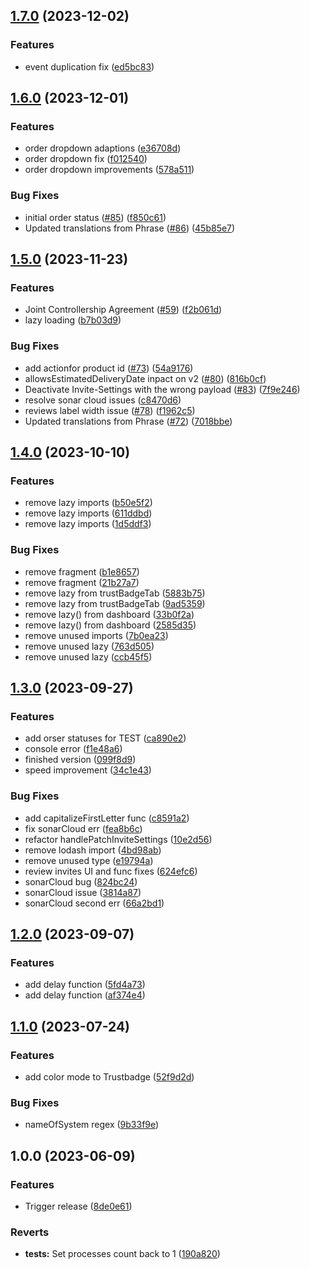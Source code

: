 ## [1.7.0](https://github.com/trustedshops-public/connect-app-connector/compare/1.6.0...1.7.0) (2023-12-02)


### Features

* event duplication fix ([ed5bc83](https://github.com/trustedshops-public/connect-app-connector/commit/ed5bc838681bb6a8fbdd2e51dcb6249f4929d08a))

## [1.6.0](https://github.com/trustedshops-public/connect-app-connector/compare/1.5.0...1.6.0) (2023-12-01)


### Features

* order dropdown adaptions ([e36708d](https://github.com/trustedshops-public/connect-app-connector/commit/e36708d7793a85cd0d3233640d922481b4d70f81))
* order dropdown fix ([f012540](https://github.com/trustedshops-public/connect-app-connector/commit/f01254045ebbf14fb35e305cc42e30ba9cc0931d))
* order dropdown improvements ([578a511](https://github.com/trustedshops-public/connect-app-connector/commit/578a5110162143805cca80e112f430c306e72fd6))


### Bug Fixes

* initial order status ([#85](https://github.com/trustedshops-public/connect-app-connector/issues/85)) ([f850c61](https://github.com/trustedshops-public/connect-app-connector/commit/f850c616e7248db8e4874ecbc1c560e2db382eb2))
* Updated translations from Phrase ([#86](https://github.com/trustedshops-public/connect-app-connector/issues/86)) ([45b85e7](https://github.com/trustedshops-public/connect-app-connector/commit/45b85e7d99424d5c1ef8e60dd498100ec2c89006))

## [1.5.0](https://github.com/trustedshops-public/connect-app-connector/compare/1.4.0...1.5.0) (2023-11-23)


### Features

* Joint Controllership Agreement ([#59](https://github.com/trustedshops-public/connect-app-connector/issues/59)) ([f2b061d](https://github.com/trustedshops-public/connect-app-connector/commit/f2b061d297e1f98040d051de7ada2a0a976ddd67))
* lazy loading ([b7b03d9](https://github.com/trustedshops-public/connect-app-connector/commit/b7b03d9d6de4a5d6979c3c7b6c52ffa6e1c836d4))


### Bug Fixes

* add actionfor product id ([#73](https://github.com/trustedshops-public/connect-app-connector/issues/73)) ([54a9176](https://github.com/trustedshops-public/connect-app-connector/commit/54a9176995ee0827249970273e33237be234ead8))
* allowsEstimatedDeliveryDate inpact on v2 ([#80](https://github.com/trustedshops-public/connect-app-connector/issues/80)) ([816b0cf](https://github.com/trustedshops-public/connect-app-connector/commit/816b0cf1352c6b3a23c8d74c8de19152a775b2e9))
* Deactivate Invite-Settings with the wrong payload ([#83](https://github.com/trustedshops-public/connect-app-connector/issues/83)) ([7f9e246](https://github.com/trustedshops-public/connect-app-connector/commit/7f9e2467258ed31aaf2501ca275ce0c11defc411))
* resolve sonar cloud issues ([c8470d6](https://github.com/trustedshops-public/connect-app-connector/commit/c8470d634de983ba62f47acc44f23bceed8d12cf))
* reviews label width issue ([#78](https://github.com/trustedshops-public/connect-app-connector/issues/78)) ([f1962c5](https://github.com/trustedshops-public/connect-app-connector/commit/f1962c58c4078ec771198806253139327d52bdbb))
* Updated translations from Phrase ([#72](https://github.com/trustedshops-public/connect-app-connector/issues/72)) ([7018bbe](https://github.com/trustedshops-public/connect-app-connector/commit/7018bbe74e0c5358c80497e2ae458419c19b037c))

## [1.4.0](https://github.com/trustedshops-public/connect-app-connector/compare/1.3.0...1.4.0) (2023-10-10)


### Features

* remove lazy imports ([b50e5f2](https://github.com/trustedshops-public/connect-app-connector/commit/b50e5f2b91eaf577660500dfe8394af826b74f1f))
* remove lazy imports ([611ddbd](https://github.com/trustedshops-public/connect-app-connector/commit/611ddbdbe925b0d1deda1185b8a24ecfbe11ebb8))
* remove lazy imports ([1d5ddf3](https://github.com/trustedshops-public/connect-app-connector/commit/1d5ddf3e3ddaedf4f21122f468d5c327e1cb5115))


### Bug Fixes

* remove fragment ([b1e8657](https://github.com/trustedshops-public/connect-app-connector/commit/b1e865781be5575418d0af89a56329ce9238e676))
* remove fragment ([21b27a7](https://github.com/trustedshops-public/connect-app-connector/commit/21b27a78892027cba8285715556d1ae7b875da29))
* remove lazy from  trustBadgeTab ([5883b75](https://github.com/trustedshops-public/connect-app-connector/commit/5883b7575cba0788d49aaa7ed6b3e7fa181f3760))
* remove lazy from  trustBadgeTab ([9ad5359](https://github.com/trustedshops-public/connect-app-connector/commit/9ad53595a808db614d2371e27957f38e0be38a24))
* remove lazy() from dashboard ([33b0f2a](https://github.com/trustedshops-public/connect-app-connector/commit/33b0f2ada9a6c0318323d91f9c268d87abfed9ff))
* remove lazy() from dashboard ([2585d35](https://github.com/trustedshops-public/connect-app-connector/commit/2585d35a65ec6ee45fe1c27033b8bea0a0f96938))
* remove unused imports ([7b0ea23](https://github.com/trustedshops-public/connect-app-connector/commit/7b0ea23a5ac9cb69007acfa0080af4c55466b4b2))
* remove unused lazy ([763d505](https://github.com/trustedshops-public/connect-app-connector/commit/763d5050f4730ef6afe707293a6d16422d418dec))
* remove unused lazy ([ccb45f5](https://github.com/trustedshops-public/connect-app-connector/commit/ccb45f5d73755ecbc269add351c65b7c2b54cfb2))

## [1.3.0](https://github.com/trustedshops-public/connect-app-connector/compare/1.2.0...1.3.0) (2023-09-27)


### Features

* add orser statuses for TEST ([ca890e2](https://github.com/trustedshops-public/connect-app-connector/commit/ca890e2e599ec2e4783afb71185fdeea109c2c24))
* console error ([f1e48a6](https://github.com/trustedshops-public/connect-app-connector/commit/f1e48a68490b881678c70c884fea028282096cf1))
* finished version ([099f8d9](https://github.com/trustedshops-public/connect-app-connector/commit/099f8d9c97564f883dfe7cea8943533f4e127d18))
* speed improvement ([34c1e43](https://github.com/trustedshops-public/connect-app-connector/commit/34c1e438630d715e7d17d5f5213a799c9b6c9b90))


### Bug Fixes

* add capitalizeFirstLetter func ([c8591a2](https://github.com/trustedshops-public/connect-app-connector/commit/c8591a2d10fb1c4a723b3b39657710d013f76504))
* fix sonarCloud err ([fea8b6c](https://github.com/trustedshops-public/connect-app-connector/commit/fea8b6c4894d2c4d980f2f3c4c37f4101aa2817b))
* refactor handlePatchInviteSettings ([10e2d56](https://github.com/trustedshops-public/connect-app-connector/commit/10e2d566b9fd9d7214a74978ec2a31cd36614895))
* remove lodash import ([4bd98ab](https://github.com/trustedshops-public/connect-app-connector/commit/4bd98ab1dc2667e0c3a365ae43dec6a3055753b8))
* remove unused type ([e19794a](https://github.com/trustedshops-public/connect-app-connector/commit/e19794af8ba866589eef486591de085f05e4b62b))
* review invites UI and func fixes ([624efc6](https://github.com/trustedshops-public/connect-app-connector/commit/624efc64cd3f3d952f16ae3af4d2f209421db334))
* sonarCloud bug ([824bc24](https://github.com/trustedshops-public/connect-app-connector/commit/824bc2434a5ff6065215c79fa8e44512a8d76947))
* sonarCloud issue ([3814a87](https://github.com/trustedshops-public/connect-app-connector/commit/3814a877949939b6a804956ff9bea970cd1a4c81))
* sonarCloud second err ([66a2bd1](https://github.com/trustedshops-public/connect-app-connector/commit/66a2bd1502f616e5d2b5c40a8576172c85ee4087))

## [1.2.0](https://github.com/trustedshops-public/connect-app-connector/compare/1.1.0...1.2.0) (2023-09-07)


### Features

* add delay function ([5fd4a73](https://github.com/trustedshops-public/connect-app-connector/commit/5fd4a73e703bb9fb5bbfeb71f2e0c0d796df7d44))
* add delay function ([af374e4](https://github.com/trustedshops-public/connect-app-connector/commit/af374e4c5e295d6c5acfecd836ea228ba9e10e1a))

## [1.1.0](https://github.com/trustedshops-public/connect-app-connector/compare/1.0.0...1.1.0) (2023-07-24)


### Features

* add color mode to Trustbadge ([52f9d2d](https://github.com/trustedshops-public/connect-app-connector/commit/52f9d2d7949975d37429355fc38c0c75c71f9b73))


### Bug Fixes

* nameOfSystem regex ([9b33f9e](https://github.com/trustedshops-public/connect-app-connector/commit/9b33f9eb380b5ae4bf3eaf19cbfd69ffe02fd576))

## 1.0.0 (2023-06-09)


### Features

* Trigger release ([8de0e61](https://github.com/trustedshops-public/connect-app-connector/commit/8de0e6159e02746ac7f367b293aa11a2a941cf9f))


### Reverts

* **tests:** Set processes count back to 1 ([190a820](https://github.com/trustedshops-public/connect-app-connector/commit/190a820be8e65c157f02f5a3eab1adb00bde048a))
